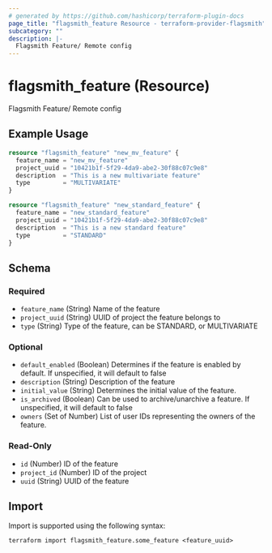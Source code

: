 ```yaml
---
# generated by https://github.com/hashicorp/terraform-plugin-docs
page_title: "flagsmith_feature Resource - terraform-provider-flagsmith"
subcategory: ""
description: |-
  Flagsmith Feature/ Remote config
---
```


# flagsmith_feature (Resource)

Flagsmith Feature/ Remote config

## Example Usage

```terraform
resource "flagsmith_feature" "new_mv_feature" {
  feature_name = "new_mv_feature"
  project_uuid = "10421b1f-5f29-4da9-abe2-30f88c07c9e8"
  description  = "This is a new multivariate feature"
  type         = "MULTIVARIATE"
}

resource "flagsmith_feature" "new_standard_feature" {
  feature_name = "new_standard_feature"
  project_uuid = "10421b1f-5f29-4da9-abe2-30f88c07c9e8"
  description  = "This is a new standard feature"
  type         = "STANDARD"
}
```

<!-- schema generated by tfplugindocs -->
## Schema

### Required

- `feature_name` (String) Name of the feature
- `project_uuid` (String) UUID of project the feature belongs to
- `type` (String) Type of the feature, can be STANDARD, or MULTIVARIATE

### Optional

- `default_enabled` (Boolean) Determines if the feature is enabled by default. If unspecified, it will default to false
- `description` (String) Description of the feature
- `initial_value` (String) Determines the initial value of the feature.
- `is_archived` (Boolean) Can be used to archive/unarchive a feature. If unspecified, it will default to false
- `owners` (Set of Number) List of user IDs representing the owners of the feature.

### Read-Only

- `id` (Number) ID of the feature
- `project_id` (Number) ID of the project
- `uuid` (String) UUID of the feature

## Import

Import is supported using the following syntax:

```shell
terraform import flagsmith_feature.some_feature <feature_uuid>
```
